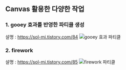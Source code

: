 ## Canvas 활용한 다양한 작업

### 1. gooey 효과를 반영한 파티클 생성 
설명 : https://sol-mi.tistory.com/84
![gooey 효과 파티클](https://github.com/SOL-MI/Canvas-Practice/assets/113079102/e1df9257-b7ed-4262-9198-708a98f4f91b)

### 2. firework
설명 : https://sol-mi.tistory.com/85
![firework 파티클](https://github.com/SOL-MI/Canvas-Practice/assets/113079102/d3fb0003-0f50-407c-98c9-4dffa5f16b7d)
